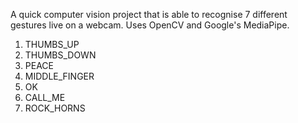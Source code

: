 A quick computer vision project that is able to recognise 7 different gestures live on a webcam. Uses OpenCV and Google's MediaPipe.

1. THUMBS_UP
2. THUMBS_DOWN
3. PEACE
4. MIDDLE_FINGER
5. OK
6. CALL_ME
7. ROCK_HORNS
